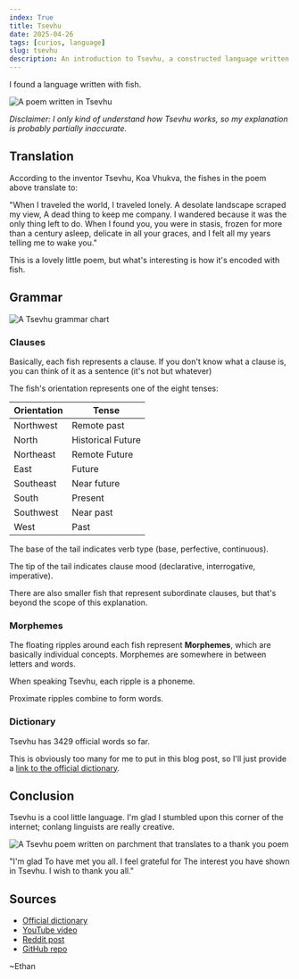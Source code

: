 ```yaml
---
index: True
title: Tsevhu
date: 2025-04-26
tags: [curios, language]
slug: tsevhu
description: An introduction to Tsevhu, a constructed language written with fish symbols, and its unique grammar.
---
```


I found a language written with fish.

![A poem written in Tsevhu](../../images/tsevhu_poem.svg)

*Disclaimer: I only kind of understand how Tsevhu works, so my explanation is probably partially inaccurate.*

## Translation

According to the inventor Tsevhu, Koa Vhukva, the fishes in the poem above translate to:

<poem>
"When I traveled the world,
I traveled lonely.
A desolate landscape
scraped my view,
A dead thing to keep me company.
I wandered because
it was the only thing left to do.
When I found you,
you were in stasis,
frozen for more
than a century
asleep, delicate in all your graces,
and I felt all my years
telling me to wake you."
</poem>

This is a lovely little poem, but what's interesting is how it's encoded with fish.

## Grammar

![A Tsevhu grammar chart](../../images/tsevhu_grammar.webp)

### Clauses

Basically, each fish represents a clause. If you don't know what a clause is, you can think of it as a sentence (it's not but whatever)

The fish's orientation represents one of the eight tenses:

| Orientation  | Tense            |
|--------------|-----------------|
| Northwest    | Remote past      |
| North        | Historical Future|
| Northeast    | Remote Future    |
| East         | Future           |
| Southeast    | Near future      |
| South        | Present          |
| Southwest    | Near past        |
| West         | Past             |

The base of the tail indicates verb type (base, perfective, continuous).

The tip of the tail indicates clause mood (declarative, interrogative, imperative).

There are also smaller fish that represent subordinate clauses, but that's beyond the scope of this explanation.

### Morphemes

The floating ripples around each fish represent **Morphemes**, which are basically individual concepts. Morphemes are somewhere in between letters and words.

When speaking Tsevhu, each ripple is a phoneme.

Proximate ripples combine to form words.

### Dictionary

Tsevhu has 3429 official words so far.

This is obviously too many for me to put in this blog post, so I'll just provide a [link to the official dictionary](https://docs.google.com/spreadsheets/d/1Z3GgLvUsjAupx9l_Zo0lBfozFwRk_K_gE6kCBJmuU3Y).

## Conclusion

Tsevhu is a cool little language. I'm glad I stumbled upon this corner of the internet; conlang linguists are really creative.

![A Tsevhu poem written on parchment that translates to a thank you poem](../../images/tsevhu_thanks.webp)

<poem>
"I'm glad
To have met you all.
I feel grateful for
The interest you have shown in Tsevhu.
I wish to thank you all."
</poem>

## Sources

- [Official dictionary](https://docs.google.com/spreadsheets/d/1Z3GgLvUsjAupx9l_Zo0lBfozFwRk_K_gE6kCBJmuU3Y/edit)
- [YouTube video](https://www.youtube.com/watch?v=bZJa-C3lsjg)
- [Reddit post](https://www.reddit.com/r/conlangs/comments/gxgy6i/tsevhu_key_activity/)
- [GitHub repo](https://github.com/GammaGames/koilang)

~Ethan
